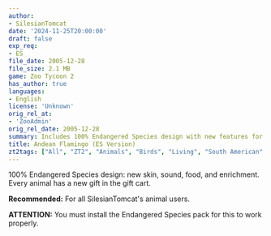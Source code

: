 ```yaml
---
author:
- SilesianTomcat
date: '2024-11-25T20:00:00'
draft: false
exp_req:
- ES
file_date: 2005-12-28
file_size: 2.1 MB
game: Zoo Tycoon 2
has_author: true
languages:
- English
license: 'Unknown'
orig_rel_at:
- 'ZooAdmin'
orig_rel_date: 2005-12-28
summary: Includes 100% Endangered Species design with new features for the Andean Flamingo.
title: Andean Flamingo (ES Version)
zt2tags: ["All", "ZT2", "Animals", "Birds", "Living", "South American" ]
---
```

100% Endangered Species design: new skin, sound, food, and enrichment. Every animal has a new gift in the gift cart.

**Recommended:** For all SilesianTomcat's animal users.  

**ATTENTION:** You must install the Endangered Species pack for this to work properly.
